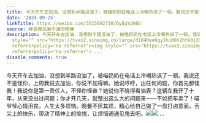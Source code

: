 ```yaml
---
title: 今天开车去加油，没想到半路没油了，被喵奶奶在电话上冷嘲热讽了一顿。我说还不是怪你，上周我说去加油，你说不加得嘛。她说哼哼，出任何问题，你首先都怪我！我...
date: '2024-09-25'
linkTitle: https://weibo.com/3515092710/OyEgYphBb
source: 种豆得瓜谢不谦的微博
description: 今天开车去加油，没想到半路没油了，被喵奶奶在电话上冷嘲热讽了一顿。我说还不是怪你，上周我说去加油，你说不加得嘛。她说哼哼，出任何问题，你首先都怪我！我说你是第一责任人，不怪你怪谁？她说你不晓得看油表？这辆车我开了十年，从来没出过问题；你才开几天，就整出这么大的问题来——不如把车卖了！喵爷爷心情沮丧，人生太多烦恼。晚餐不厌其烦，精心给自己做了一盘打卤意面，舌尖上的快乐，带动了精神上的愉悦，让烦恼通通见鬼去吧。<img
  style="" src="https://tvax2.sinaimg.cn/large/d1840ee6gy1hu06h2htk0j20u0140tdm.jpg"
  referrerpolicy="no-referrer"><img style="" src="https://tvax3.sinaimg.cn/large/d1840ee6gy1hu06h3m9rej22bc3341kz.jpg"
  referrerpolicy="no-referrer"> ...
disable_comments: true
---
```

今天开车去加油，没想到半路没油了，被喵奶奶在电话上冷嘲热讽了一顿。我说还不是怪你，上周我说去加油，你说不加得嘛。她说哼哼，出任何问题，你首先都怪我！我说你是第一责任人，不怪你怪谁？她说你不晓得看油表？这辆车我开了十年，从来没出过问题；你才开几天，就整出这么大的问题来——不如把车卖了！喵爷爷心情沮丧，人生太多烦恼。晚餐不厌其烦，精心给自己做了一盘打卤意面，舌尖上的快乐，带动了精神上的愉悦，让烦恼通通见鬼去吧。<img style="" src="https://tvax2.sinaimg.cn/large/d1840ee6gy1hu06h2htk0j20u0140tdm.jpg" referrerpolicy="no-referrer"><img style="" src="https://tvax3.sinaimg.cn/large/d1840ee6gy1hu06h3m9rej22bc3341kz.jpg" referrerpolicy="no-referrer"> ...